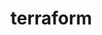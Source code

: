 # terraform

<!-- BEGINNING OF PRE-COMMIT-TERRAFORM DOCS HOOK -->
<!-- END OF PRE-COMMIT-TERRAFORM DOCS HOOK -->
